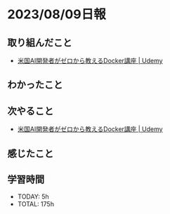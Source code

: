 # 2023/08/09日報
## 取り組んだこと
- [米国AI開発者がゼロから教えるDocker講座 \| Udemy](https://www.udemy.com/course/aidocker/)

## わかったこと

## 次やること
- [米国AI開発者がゼロから教えるDocker講座 \| Udemy](https://www.udemy.com/course/aidocker/)

## 感じたこと


## 学習時間
- TODAY: 5h
- TOTAL: 175h
